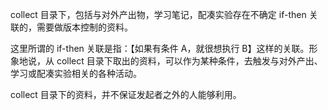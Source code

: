 collect 目录下，包括与对外产出物，学习笔记，配凑实验存在不确定 if-then 关联的，需要做版本控制的资料。

这里所谓的 if-then 关联是指：【如果有条件 A，就很想执行 B】这样的关联。形象地说，从 collect 目录下取出的资料，可以作为某种条件，去触发与对外产出、学习或配凑实验相关的各种活动。

collect 目录下的资料，并不保证发起者之外的人能够利用。
